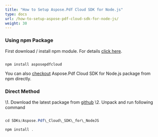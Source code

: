 ```yaml
---
title: "How to Setup Aspose.Pdf Cloud SDK for Node.js"
type: docs
url: /how-to-setup-aspose-pdf-cloud-sdk-for-node-js/
weight: 30
---
```


### **Using npm Package**
First download / install npm module. For details [click here](https://docs.npmjs.com/getting-started/installing-node).

```java

npm install asposepdfcloud

```

You can also [checkout](https://www.npmjs.com/package/asposepdfcloud) Aspose.Pdf Cloud SDK for Node.js package from npm directly.
### **Direct Method**
\1. Download the latest package from [github](https://github.com/aspose-pdf/Aspose.Pdf-for-Cloud/archive/master.zip)
\2. Unpack and run following command

```java

cd SDKs/Aspose.Pdf\_Cloud\_SDK\_for\_NodeJS

npm install .

```
